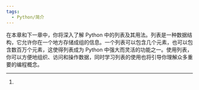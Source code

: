 ```yaml
---
tags:
  - Python/简介
---
```

在本章和下一章中，你将深入了解 Python 中的列表及其用法。列表是一种数据结构，它允许你在一个地方存储成组的信息。一个列表可以包含几个元素，也可以包含数百万个元素，这使得列表成为 Python 中强大而灵活的功能之一。使用列表，你可以方便地组织、访问和操作数据，同时学习列表的使用也将引导你理解众多重要的编程概念。

---
1.